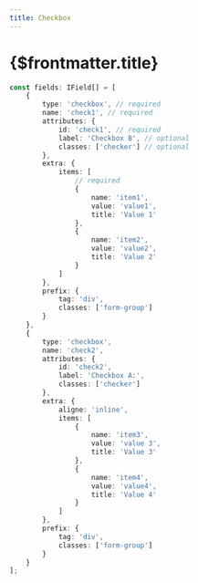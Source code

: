 ```yaml
---
title: Checkbox
---
```


# {$frontmatter.title}

```typescript {3,10-24,31,38-52} copy title="Example"
const fields: IField[] = [
	{
		type: 'checkbox', // required
		name: 'check1', // required
		attributes: {
			id: 'check1', // required
			label: 'Checkbox B', // optional
			classes: ['checker'] // optional
		},
		extra: {
			items: [
				// required
				{
					name: 'item1',
					value: 'value1',
					title: 'Value 1'
				},
				{
					name: 'item2',
					value: 'value2',
					title: 'Value 2'
				}
			]
		},
		prefix: {
			tag: 'div',
			classes: ['form-group']
		}
	},
	{
		type: 'checkbox',
		name: 'check2',
		attributes: {
			id: 'check2',
			label: 'Checkbox A:',
			classes: ['checker']
		},
		extra: {
			aligne: 'inline',
			items: [
				{
					name: 'item3',
					value: 'value 3',
					title: 'Value 3'
				},
				{
					name: 'item4',
					value: 'value4',
					title: 'Value 4'
				}
			]
		},
		prefix: {
			tag: 'div',
			classes: ['form-group']
		}
	}
];
```

<script>
 import Field from '$lib/components/fields/Checkbox.svelte'
</script>

<Field />
